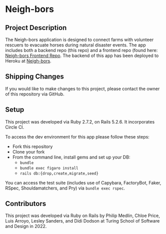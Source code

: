 # Neigh-bors

## Project Description
The Neigh-bors application is designed to connect farms with volunteer rescuers to evacuate horses during natural disaster events. The app includes both a backend repo (this repo) and a frontend repo (found here: [Neigh-bors Frontend Repo](https://github.com/chloell5/neigh-bors-fe). The backend of this app has been deployed to Heroku at [Neigh-bors](https://neigh-bors-be.herokuapp.com/api/v1/).

## Shipping Changes
If you would like to make changes to this project, please contact the owner of this repository via GitHub.

## Setup
This project was developed via Ruby 2.7.2, on Rails 5.2.6. It incorporates Circle CI.

To access the dev environment for this app please follow these steps:
* Fork this repository
* Clone your fork
* From the command line, install gems and set up your DB:
  * `bundle`
  * `bundle exec figaro install`
  * `rails db:{drop,create,migrate,seed}`

You can access the test suite (includes use of Capybara, FactoryBot, Faker, RSpec, Shouldamatchers, and Pry) via `bundle exec rspec`.

## Contributors
This project was developed via Ruby on Rails by Philip Medlin, Chloe Price, Luis Arroyo, Lesley Sanders, and Didi Dodson at Turing School of Software and Design in 2022.
